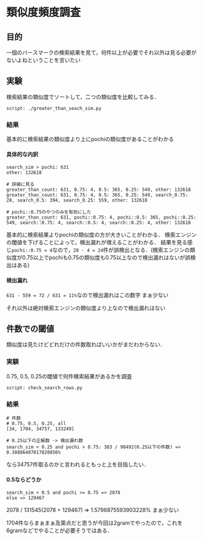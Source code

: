 # 類似度頻度調査

## 目的
一個のバースマークの検索結果を見て，何件以上が必要でそれ以外は見る必要がないよねということを言いたい

## 実験

検索結果の類似度でソートして，二つの類似度を比較してみる．

```
script: ./greater_than_seach_sim.py
```

### 結果

基本的に検索結果の類似度より上にpochiの類似度があることがわかる


#### 具体的な内訳

```
search_sim > pochi: 631
other: 132618

# 詳細に見る
greater_than_count: 631, 0.75: 4, 0.5: 365, 0.25: 549, other: 132618
greater_than_count: 631, 0.75: 4, 0.5: 365, 0.25: 549, search_0.75: 28, search_0.5: 394, search_0.25: 559, other: 132618

# pochi::0.75のやつのみを有効にした
greater_than_count: 631, pochi::0.75: 4, pochi::0.5: 365, pochi::0.25: 549, search::0.75: 4, search::0.5: 4, search::0.25: 4, other: 132618
```

基本的に検索結果よりpochiの類似度の方が大きいことがわかる．
検索エンジンの閾値を下げることによって，検出漏れが増えることがわかる．
結果を見る感じ`pochi::0.75 = 4`なので，`28 - 4 = 24`件が誤検出となる．(検索エンジンの類似度が0.75以上でpochiも0.75の類似度も0.75以上なので検出漏れはないが誤検出はある)

#### 検出漏れ

`631 - 559 = 72 / 631 = 11%`なので検出漏れはこの数字
まぁ少ない

それ以外は絶対検索エンジンの類似度より上なので検出漏れはない

## 件数での閾値

類似度は見たけどどれだけの件数取ればいいかがまだわからない．

### 実験

0.75, 0.5, 0.25の閾値で何件検索結果があるかを調査

```
script: check_search_rows.py
```

### 結果

```
# 件数
# 0.75, 0.5, 0.25, all
[34, 1704, 34757, 133249]

# 0.25以下の正解数 -> 検出漏れ数
search_sim < 0.25 and pochi > 0.75: 383 / 98492(0.25以下の件数) => 0.38886407017828856%
```

なら34757件取るのかと言われるともっと上を目指したい．

#### 0.5ならどうか

```
search_sim < 0.5 and pochi >= 0.75 => 2078
else => 129467
```

2078 / 131545(2078 + 129467) => 1.5796875593903228%
まぁ少ない

1704件ならまぁまぁ及第点だと思うが今回は2gramでやったので，これを6gramなどでやることが必要そうではある．
